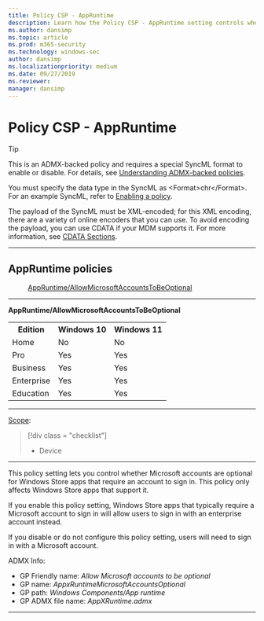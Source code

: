 ```yaml
---
title: Policy CSP - AppRuntime
description: Learn how the Policy CSP - AppRuntime setting controls whether Microsoft accounts are optional for Windows Store apps that require an account to sign in.
ms.author: dansimp
ms.topic: article
ms.prod: m365-security
ms.technology: windows-sec
author: dansimp
ms.localizationpriority: medium
ms.date: 09/27/2019
ms.reviewer: 
manager: dansimp
---
```


# Policy CSP - AppRuntime

> [!TIP]
> This is an ADMX-backed policy and requires a special SyncML format to enable or disable.  For details, see [Understanding ADMX-backed policies](./understanding-admx-backed-policies.md).
> 
> You must specify the data type in the SyncML as &lt;Format&gt;chr&lt;/Format&gt;. For an example SyncML, refer to [Enabling a policy](./understanding-admx-backed-policies.md#enabling-a-policy).
> 
> The payload of the SyncML must be XML-encoded; for this XML encoding, there are a variety of online encoders that you can use. To avoid encoding the payload, you can use CDATA if your MDM supports it.  For more information, see [CDATA Sections](http://www.w3.org/TR/REC-xml/#sec-cdata-sect).


<hr/>

<!--Policies-->
## AppRuntime policies  

<dl>
  <dd>
    <a href="#appruntime-allowmicrosoftaccountstobeoptional">AppRuntime/AllowMicrosoftAccountsToBeOptional</a>
  </dd>
</dl>


<hr/>

<!--Policy-->
<a href="" id="appruntime-allowmicrosoftaccountstobeoptional"></a>**AppRuntime/AllowMicrosoftAccountsToBeOptional**  

<!--SupportedSKUs-->
<table>
<tr>
    <th>Edition</th>
    <th>Windows 10</th>
    <th>Windows 11</th> 
</tr>
<tr>
    <td>Home</td>
    <td>No</td>
    <td>No</td>
</tr>
<tr>
    <td>Pro</td>
    <td>Yes</td>
    <td>Yes</td>
</tr>
<tr>
    <td>Business</td>
    <td>Yes</td>
    <td>Yes</td>
</tr>
<tr>
    <td>Enterprise</td>
    <td>Yes</td>
    <td>Yes</td>
</tr>
<tr>
    <td>Education</td>
    <td>Yes</td>
    <td>Yes</td>
</tr>
</table>


<!--/SupportedSKUs-->
<hr/>

<!--Scope-->
[Scope](./policy-configuration-service-provider.md#policy-scope):

> [!div class = "checklist"]
> * Device

<hr/>

<!--/Scope-->
<!--Description-->
This policy setting lets you control whether Microsoft accounts are optional for Windows Store apps that require an account to sign in. This policy only affects Windows Store apps that support it.

If you enable this policy setting, Windows Store apps that typically require a Microsoft account to sign in will allow users to sign in with an enterprise account instead.

If you disable or do not configure this policy setting, users will need to sign in with a Microsoft account.

<!--/Description-->


<!--ADMXBacked-->
ADMX Info:  
-   GP Friendly name: *Allow Microsoft accounts to be optional*
-   GP name: *AppxRuntimeMicrosoftAccountsOptional*
-   GP path: *Windows Components/App runtime*
-   GP ADMX file name: *AppXRuntime.admx*

<!--/ADMXBacked-->
<!--/Policy-->
<hr/>



<!--/Policies-->


